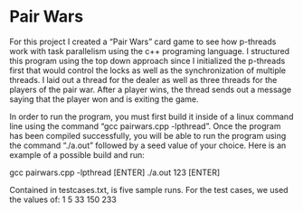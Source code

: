 # Pair Wars

For this project I created a “Pair Wars” card game to see how p-threads work with task parallelism using the c++ programing language. I structured this program using the top down approach since I initialized the p-threads first that would control the locks as well as the synchronization of multiple threads. I laid out a thread for the dealer as well as three threads for the players of the pair war. After a player wins, the thread sends out a message saying that the player won and is exiting the game. 

In order to run the program, you must first build it inside of a linux command line using the command “gcc pairwars.cpp -lpthread”. Once the program has been compiled successfully, you will be able to run the program using the command “./a.out” followed by a seed value of your choice. Here is an example of a possible build and run:

gcc pairwars.cpp -lpthread [ENTER]
./a.out 123 [ENTER]

Contained in testcases.txt, is five sample runs. For the test cases, we used the values of:
1
5
33
150
233
